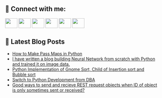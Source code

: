 ## 🔎 Connect with me:
[<img height="32" width="40" src="https://cdn.jsdelivr.net/npm/simple-icons@v5/icons/telegram.svg" />](https://t.me/bullbesh)
[<img height="32" width="40" src="https://cdn.jsdelivr.net/npm/simple-icons@v5/icons/vk.svg" />](https://vk.com/bullbesh)
[<img height="32" width="40" src="https://cdn.jsdelivr.net/npm/simple-icons@v5/icons/twitter.svg" />](https://twitter.com/bullbesh1)
[<img height="32" width="40" src="https://cdn.jsdelivr.net/npm/simple-icons@v5/icons/instagram.svg" />](https://www.instagram.com/bullbesh)
[<img height="32" width="40" src="https://cdn.jsdelivr.net/npm/simple-icons@v5/icons/reddit.svg" />](https://www.reddit.com/user/bullbesh)
[<img height="32" width="40" src="https://cdn.jsdelivr.net/npm/simple-icons@v5/icons/youtube.svg" />](https://www.youtube.com/channel/UCtfjRs6uzgq5mfm8S06WTcg)

## 📕 Latest Blog Posts
<!-- BLOG-POST-LIST:START -->
- [How to Make Pass Maps in Python](https://www.reddit.com/r/Python/comments/ud29il/how_to_make_pass_maps_in_python/)
- [I have written a blog building Neural Network from scratch with Python and trained it on image data.](https://www.reddit.com/r/Python/comments/ud0cqi/i_have_written_a_blog_building_neural_network/)
- [Python Implementation of Gnome Sort, Child of Insertion sort and Bubble sort](https://www.reddit.com/r/Python/comments/ucyywi/python_implementation_of_gnome_sort_child_of/)
- [Switch to Python Development from DBA](https://www.reddit.com/r/Python/comments/ucykyo/switch_to_python_development_from_dba/)
- [Good ways to send and recieve REST request objects when ID of object is only sometimes sent or received?](https://www.reddit.com/r/Python/comments/ucx5qc/good_ways_to_send_and_recieve_rest_request/)
<!-- BLOG-POST-LIST:END -->
